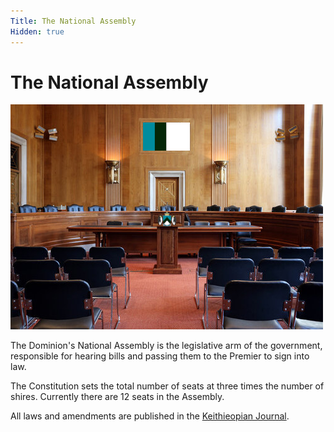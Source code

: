 ```yaml
---
Title: The National Assembly
Hidden: true
---
```


# The National Assembly

<img class="img" src="/assets/chamber.png">

The Dominion's National Assembly is the legislative arm of the government, responsible for hearing bills and passing them to the Premier to sign into law. 

The Constitution sets the total number of seats at three times the number of shires. Currently there are 12 
seats in the Assembly.

All laws and amendments are published in the [Keithieopian Journal](https://wiki.keithieopia.org/doku.php?id=kcn:start).
